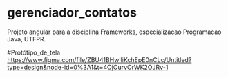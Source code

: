 # gerenciador_contatos
Projeto angular para a disciplina Frameworks, especializacao Programacao Java, UTFPR.

#Protótipo_de_tela
https://www.figma.com/file/ZBU41BHwIliKchEpE0nCLc/Untitled?type=design&node-id=0%3A1&t=4OjOurvOrWK2OJRv-1
